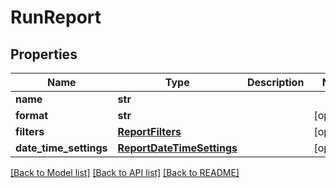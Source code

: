 # RunReport

## Properties
Name | Type | Description | Notes
------------ | ------------- | ------------- | -------------
**name** | **str** |  | 
**format** | **str** |  | [optional] 
**filters** | [**ReportFilters**](ReportFilters.md) |  | [optional] 
**date_time_settings** | [**ReportDateTimeSettings**](ReportDateTimeSettings.md) |  | [optional] 

[[Back to Model list]](../README.md#documentation-for-models) [[Back to API list]](../README.md#documentation-for-api-endpoints) [[Back to README]](../README.md)


